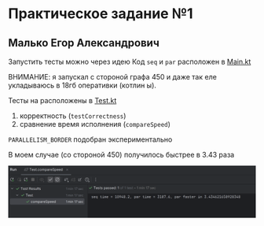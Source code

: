 # Практическое задание №1
## Малько Егор Александрович

Запустить тесты можно через идею
Код `seq` и `par` расположен в [Main.kt](src/main/kotlin/Main.kt)

ВНИМАНИЕ: я запускал с стороной графа 450 и даже так еле укладываюсь в 18гб оперативки (котлин ы).

Тесты на расположены в [Test.kt](src/test/kotlin/Test.kt)
1. корректность (`testCorrectness`)
2. сравнение время исполнения (`compareSpeed`)

`PARALLELISM_BORDER` подобран экспериментально

В моем случае (со стороной 450) получилось быстрее в 3.43 раза

![Результат](img.png)
